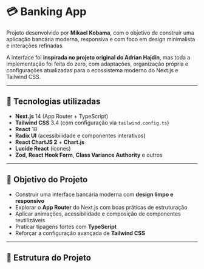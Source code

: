 # 💳 Banking App

Projeto desenvolvido por **Mikael Kobama**, com o objetivo de construir uma aplicação bancária moderna, responsiva e com foco em design minimalista e interações refinadas.

A interface foi **inspirada no projeto original do Adrian Hajdin**, mas toda a implementação foi feita do zero, com adaptações, organização própria e configurações atualizadas para o ecossistema moderno do Next.js e Tailwind CSS.

---

## 🚀 Tecnologias utilizadas

- **Next.js** 14 (App Router + TypeScript)
- **Tailwind CSS** 3.4 (com configuração via `tailwind.config.ts`)
- **React** 18
- **Radix UI** (acessibilidade e componentes interativos)
- **React ChartJS 2** + **Chart.js**
- **Lucide React** (ícones)
- **Zod**, **React Hook Form**, **Class Variance Authority** e outros

---

## 🎯 Objetivo do Projeto

- Construir uma interface bancária moderna com **design limpo e responsivo**
- Explorar o **App Router** do Next.js com boas práticas de estruturação
- Aplicar animações, acessibilidade e composição de componentes reutilizáveis
- Praticar tipagens fortes com **TypeScript**
- Reforçar a configuração avançada de **Tailwind CSS**

---

## 📁 Estrutura do Projeto
